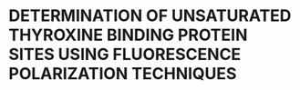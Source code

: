 # DETERMINATION OF UNSATURATED THYROXINE BINDING PROTEIN SITES USING FLUORESCENCE POLARIZATION TECHNIQUES